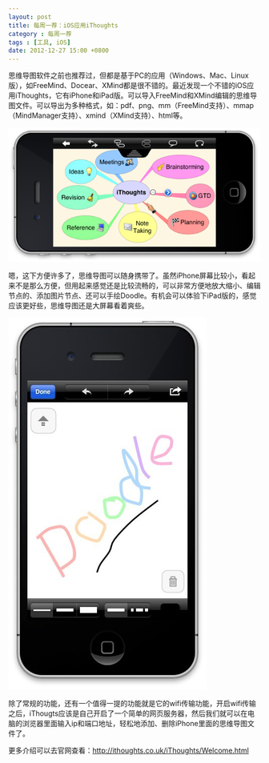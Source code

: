 ```yaml
---
layout: post
title: 每周一荐：iOS应用iThoughts
category : 每周一荐
tags : [工具, iOS]
date: 2012-12-27 15:00 +0800
---
```


思维导图软件之前也推荐过，但都是基于PC的应用（Windows、Mac、Linux版），如FreeMind、Docear、XMind都是很不错的。最近发现一个不错的iOS应用iThoughts，它有iPhone和iPad版。可以导入FreeMind和XMind编辑的思维导图文件。可以导出为多种格式，如：pdf、png、mm（FreeMind支持）、mmap（MindManager支持）、xmind（XMind支持）、html等。

![iThoughts](/assets/img/2012-12-27-1.jpg)

嗯，这下方便许多了，思维导图可以随身携带了。虽然iPhone屏幕比较小，看起来不是那么方便，但用起来感觉还是比较流畅的，可以非常方便地放大缩小、编辑节点的、添加图片节点、还可以手绘Doodle。有机会可以体验下iPad版的，感觉应该更好些，思维导图还是大屏幕看着爽些。

![iThoughts](/assets/img/2012-12-27-2.jpg)

除了常规的功能，还有一个值得一提的功能就是它的wifi传输功能，开启wifi传输之后，iThougts应该是自己开启了一个简单的网页服务器，然后我们就可以在电脑的浏览器里面输入ip和端口地址，轻松地添加、删除iPhone里面的思维导图文件了。

更多介绍可以去官网查看：<http://ithoughts.co.uk/iThoughts/Welcome.html>

